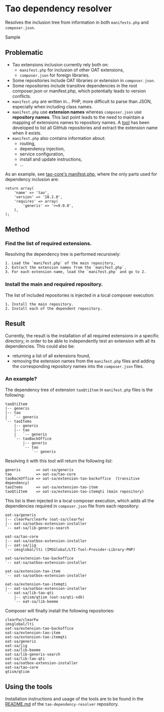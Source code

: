 # Tao dependency resolver

Resolves the inclusion tree from information in both `manifests.php` and `composer.json`.

Sample 


## Problematic

- Tao extensions inclusion currently rely both on:
    - `manifest.php` for inclusion of other OAT extensions,
    - `composer.json` for foreign libraries.
- Some repositories include OAT libraries or extension in `composer.json`.
- Some repositories include transitive dependencies in the root composer.json or manifest.php, which potentially leads to version conflicts.
- `manifest.php` are written in... PHP, more difficult to parse than JSON, especially when including class names.
- `manifest.php` use **extension names** whereas `composer.json` use **repository names**.
This last point leads to the need to maintain a mapping of extensions names to repository names.
A [tool](repository-updater.md) has been developed to list all GitHub repositories and extract the extension name when it exists.
- `manifest.php` also contains information about:
    - routing,
    - dependency injection,
    - service configuration,
    - install and update instructions,
    - ...

As an example, see [tao-core's manifest.php](tao-manifest.php), where the only parts used for dependency inclusion are:
```
return array(
    'name' => 'tao',
    'version' => '28.2.0',
    'requires' => array(
        'generis' => '>=9.0.0',
    ),
);
```

## Method

### Find the list of required extensions.

Resolving the dependency tree is performed recursively:

    1. Load the `manifest.php` of the main repository,
    2. Extract the extension names from the `manifest.php`.
    3. For each extension name, load the `manifest.php` and go to 2.

### Install the main and required repository.

The list of included repositories is injected in a local composer execution:

    1. Install the main repository.
    2. Install each of the dependent repository.


## Result

Currently, the result is the installation of all required extensions in a specific directory, in order to be able to independently test an extension with all its dependencies.
This could also be:
- returning a list of all extensions found,
- removing the extension names from the `manifest.php` files and adding the corresponding repository names into the `composer.json` files.

### An example?

The dependency tree of extension `taoQtiItem` in `manifest.php` files is the following:

    taoQtiItem
    |-- generis
    |-- tao
    |   `-- generis
    `-- taoItems
        |-- generis
        |-- tao
        |   `-- generis
        `-- taoBackOffice
            |-- generis
            `-- tao
                `-- generis


Resolving it with this tool will return the following list:

    generis       => oat-sa/generis
    tao           => oat-sa/tao-core
    taoBackOffice => oat-sa/extension-tao-backoffice  (transitive dependency)
    taoItems      => oat-sa/extension-tao-item
    taoQtiItem    => oat-sa/extension-tao-itemqti (main repository)


This list is then injected in a local composer execution, which adds all the dependencies required in `composer.json` file from each repository:

    oat-sa/generis
    |-- clearFw/clearFw (oat-sa/clearfw)
    |-- oat-sa/oatbox-extension-installer 
    `-- oat-sa/lib-generis-search

    oat-sa/tao-core
    |-- oat-sa/oatbox-extension-installer
    |-- oat-sa/jig
    `-- imsglobal/lti (IMSGlobal/LTI-Tool-Provider-Library-PHP)

    oat-sa/extension-tao-backoffice
    `-- oat-sa/oatbox-extension-installer

    oat-sa/extension-tao-item
    `-- oat-sa/oatbox-extension-installer
    
    oat-sa/extension-tao-itemqti
    |-- oat-sa/oatbox-extension-installer
    `-- oat-sa/lib-tao-qti
        |-- qtism/qtism (oat-sa/qti-sdk)
        `-- oat-sa/lib-beeme
    

Composer will finally install the following repositories:

    clearFw/clearFw
    imsglobal/lti
    oat-sa/extension-tao-backoffice
    oat-sa/extension-tao-item
    oat-sa/extension-tao-itemqti
    oat-sa/generis
    oat-sa/jig
    oat-sa/lib-beeme
    oat-sa/lib-generis-search
    oat-sa/lib-tao-qti
    oat-sa/oatbox-extension-installer
    oat-sa/tao-core
    qtism/qtism


## Using the tools

Installation instructions and usage of the tools are to be found in the [README.md](../README.md) of the `tao-dependency-resolver` repository.
